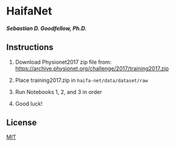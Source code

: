 # HaifaNet
##### Sebastian D. Goodfellow, Ph.D.

## Instructions
1. Download Physionet2017 zip file from:
https://archive.physionet.org/challenge/2017/training2017.zip

2. Place training2017.zip in ```haifa-net/data/dataset/raw```

3. Run Notebooks 1, 2, and 3 in order

4. Good luck!

## License
[MIT](LICENSE.txt)